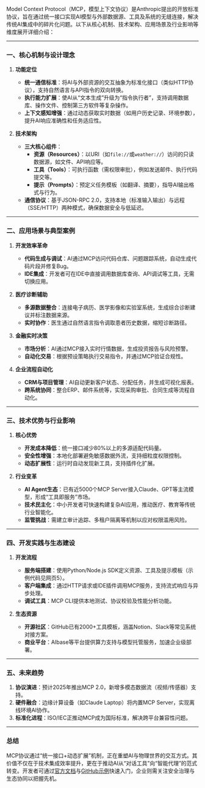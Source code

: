 Model Context Protocol（MCP，模型上下文协议）是Anthropic提出的开放标准协议，旨在通过统一接口实现AI模型与外部数据源、工具及系统的无缝连接，解决传统AI集成中的碎片化问题。以下从核心机制、技术架构、应用场景及行业影响等维度展开详细介绍：

---

### 一、核心机制与设计理念
1. **功能定位**  
   - **统一通信标准**：将AI与外部资源的交互抽象为标准化接口（类似HTTP协议），支持自然语言与API指令的双向转换。  
   - **执行能力扩展**：使AI从“文本生成”升级为“指令执行者”，支持调用数据库、操作文件、控制第三方软件等复杂操作。  
   - **上下文感知增强**：通过动态获取实时数据（如用户历史记录、环境参数），提升AI响应准确性和任务适应性。

2. **技术架构**  
   - **三大核心组件**：  
     - **资源（Resources）**：以URI（如`file://`或`weather://`）访问的只读数据源，如文件、API响应等。  
     - **工具（Tools）**：可执行函数（需权限审批），例如发送邮件、执行代码提交等。  
     - **提示（Prompts）**：预定义任务模板（如翻译、摘要），指导AI输出格式与行为。  
   - **通信协议**：基于JSON-RPC 2.0，支持本地（标准输入输出）与远程（SSE/HTTP）两种模式，确保数据安全与低延迟。

---

### 二、应用场景与典型案例
1. **开发效率革命**  
   - **代码生成与调试**：AI通过MCP访问代码仓库、问题跟踪系统，自动生成代码片段并修复Bug。  
   - **IDE集成**：开发者可在IDE中直接调用数据库查询、API调试等工具，无需切换应用。

2. **医疗诊断辅助**  
   - **多源数据整合**：连接电子病历、医学影像和实验室系统，生成综合诊断建议并标注数据来源。  
   - **实时协作**：医生通过自然语言指令调取患者历史数据，缩短诊断路径。

3. **金融实时决策**  
   - **市场分析**：AI通过MCP接入实时行情数据，生成投资报告与风险预警。  
   - **自动化交易**：根据预设策略执行交易指令，并通过MCP验证合规性。

4. **企业流程自动化**  
   - **CRM与项目管理**：AI自动更新客户状态、分配任务，并生成可视化报表。  
   - **跨系统协同**：整合ERP、邮件系统等，实现采购审批、合同生成等流程自动化。

---

### 三、技术优势与行业影响
1. **核心优势**  
   - **开发成本降低**：统一接口减少80%以上的多源适配代码量。  
   - **安全性增强**：本地化部署避免敏感数据外流，支持细粒度权限控制。  
   - **动态扩展性**：运行时自动发现新工具，支持插件化扩展。

2. **行业变革**  
   - **AI Agent生态**：已有近5000个MCP Server接入Claude、GPT等主流模型，形成“工具即服务”市场。  
   - **技术民主化**：中小开发者可快速构建复杂AI应用，推动医疗、教育等传统行业智能化。  
   - **监管挑战**：需建立审计追踪、多租户隔离等机制以应对权限滥用风险。

---

### 四、开发实践与生态建设
1. **开发流程**  
   - **服务端搭建**：使用Python/Node.js SDK定义资源、工具及提示模板（示例代码见网页5）。  
   - **客户端集成**：通过HTTP请求或IDE插件调用MCP服务，支持流式响应与异步处理。  
   - **调试工具**：MCP CLI提供本地测试、协议校验及性能分析功能。

2. **生态资源**  
   - **开源社区**：GitHub已有2000+工具模板，涵盖Notion、Slack等常见系统对接方案。  
   - **商业平台**：AIbase等平台提供算力支持与模型托管服务，加速企业级部署。

---

### 五、未来趋势
1. **协议演进**：预计2025年推出MCP 2.0，新增多模态数据流（视频/传感器）支持。  
2. **硬件融合**：边缘计算设备（如Claude Laptop）将内置MCP Server，实现离线环境AI协作。  
3. **标准化进程**：ISO/IEC正推动MCP成为国际标准，解决跨平台兼容性问题。

---

### 总结
MCP协议通过“统一接口+动态扩展”机制，正在重塑AI与物理世界的交互方式。其价值不仅在于技术集成效率提升，更在于推动AI从“对话工具”向“智能代理”的范式转变。开发者可通过[官方文档](https://github.com/modelcontextprotocol)与[GitHub示例](https://github.com/mcp-examples)快速入门，企业则需关注安全治理与生态协同以把握先机。